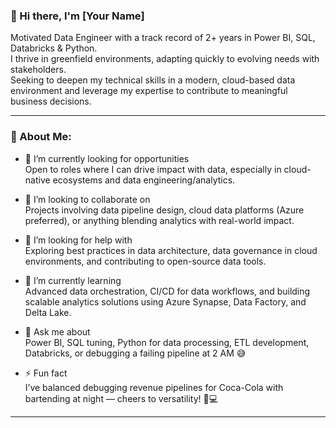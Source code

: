 ### 👋 Hi there, I'm [Your Name]  

Motivated Data Engineer with a track record of 2+ years in Power BI, SQL, Databricks & Python.  
I thrive in greenfield environments, adapting quickly to evolving needs with stakeholders.  
Seeking to deepen my technical skills in a modern, cloud-based data environment and leverage my expertise to contribute to meaningful business decisions.

---

### 🧠 About Me:

- 🔭 I’m currently looking for opportunities  
  Open to roles where I can drive impact with data, especially in cloud-native ecosystems and data engineering/analytics.

- 👯 I’m looking to collaborate on  
  Projects involving data pipeline design, cloud data platforms (Azure preferred), or anything blending analytics with real-world impact.

- 🤝 I’m looking for help with  
  Exploring best practices in data architecture, data governance in cloud environments, and contributing to open-source data tools.

- 🌱 I’m currently learning  
  Advanced data orchestration, CI/CD for data workflows, and building scalable analytics solutions using Azure Synapse, Data Factory, and Delta Lake.

- 💬 Ask me about  
  Power BI, SQL tuning, Python for data processing, ETL development, Databricks, or debugging a failing pipeline at 2 AM 😅

- ⚡ Fun fact  
  I’ve balanced debugging revenue pipelines for Coca-Cola with bartending at night — cheers to versatility! 🍹💻

---

